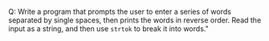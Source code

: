 Q: Write a program that prompts the user to enter a series of words separated by
single spaces, then prints the words in reverse order. Read the input as a
string, and then use `strtok` to break it into words."
